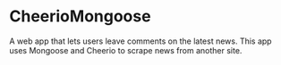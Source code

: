# CheerioMongoose
A web app that lets users leave comments on the latest news. This app uses Mongoose and Cheerio to scrape news from another site.
